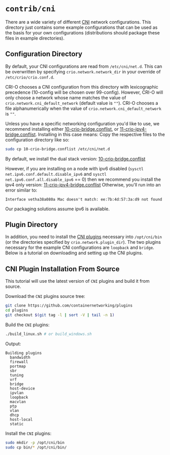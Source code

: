# `contrib/cni`

There are a wide variety of different [CNI][cni] network configurations. This
directory just contains some example configurations that can be used as the
basis for your own configurations (distributions should package these files in
example directories).

## Configuration Directory

By default, your CNI configurations are read from `/etc/cni/net.d`.
This can be overwritten by specifying `crio.network.network_dir` in your
override of `/etc/crio/crio.conf.d`.

CRI-O chooses a CNI configuration from this directory with lexicographic
precedence (10-config will be chosen over 99-config).
However, CRI-O will only choose a network whose name matches the value of
`crio.network.cni_default_network` (default value is `""`).
CRI-O chooses a file alphanumerically when the value of
`crio.network.cni_default_network` is `""`.

Unless you have a specific networking configuration you'd like to use,
we recommend installing either [10-crio-bridge.conflist][dual-stack],
or [11-crio-ipv4-bridge.conflist][ipv4-only].
Installing in this case means:
Copy the respective files to the configuration directory like so:

```bash
sudo cp 10-crio-bridge.conflist /etc/cni/net.d
```

By default, we install the dual stack version: [10-crio-bridge.conflist][dual-stack]

However, if you are installing on a node with ipv6 disabled
(`sysctl net.ipv6.conf.default.disable_ipv6` and
`sysctl net.ipv6.conf.all.disable_ipv6` == 0)
then we recommend you install the ipv4 only version: [11-crio-ipv4-bridge.conflist][ipv4-only]
Otherwise, you'll run into an error similar to:

```console
Interface vetha38a080a Mac doesn't match: ee:7b:4d:57:3a:d9 not found
```

Our packaging solutions assume ipv6 is available.

[dual-stack]: 10-crio-bridge.conflist
[ipv4-only]: 11-crio-ipv4-bridge.conflist

## Plugin Directory

In addition, you need to install the [CNI plugins][cni] necessary into
`/opt/cni/bin` (or the directories specified by `crio.network.plugin_dir`). The
two plugins necessary for the example CNI configurations are `loopback` and
`bridge`. Below is a tutorial on downloading and setting up the CNI plugins.

[cni]: https://github.com/containernetworking/plugins

## CNI Plugin Installation From Source

This tutorial will use the latest version of `CNI` plugins and build it from source.

Download the `CNI` plugins source tree:

```bash
git clone https://github.com/containernetworking/plugins
cd plugins
git checkout $(git tag -l | sort -V | tail -n 1)
```

Build the `CNI` plugins:

```bash
./build_linux.sh # or build_windows.sh
```

Output:

```text
Building plugins
  bandwidth
  firewall
  portmap
  sbr
  tuning
  vrf
  bridge
  host-device
  ipvlan
  loopback
  macvlan
  ptp
  vlan
  dhcp
  host-local
  static
```

Install the `CNI` plugins:

```bash
sudo mkdir -p /opt/cni/bin
sudo cp bin/* /opt/cni/bin/
```
